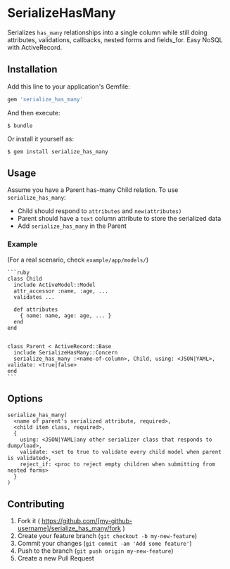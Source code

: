 # SerializeHasMany

Serializes `has_many` relationships into a single column while still doing attributes, validations, callbacks, nested forms and fields_for. Easy NoSQL with ActiveRecord.

## Installation

Add this line to your application's Gemfile:

```ruby
gem 'serialize_has_many'
```

And then execute:

    $ bundle

Or install it yourself as:

    $ gem install serialize_has_many

## Usage

Assume you have a Parent has-many Child relation. To use `serialize_has_many`:

* Child should respond to `attributes` and `new(attributes)`
* Parent should have a `text` column attribute to store the serialized data
* Add `serialize_has_many` in the Parent

### Example

(For a real scenario, check `example/app/models/`)

    ```ruby
    class Child
      include ActiveModel::Model
      attr_accessor :name, :age, ...
      validates ...

      def attributes
        { name: name, age: age, ... }
      end
    end


    class Parent < ActiveRecord::Base
      include SerializeHasMany::Concern
      serialize_has_many :<name-of-column>, Child, using: <JSON|YAML>, validate: <true|false>
    end
    ```

## Options

  ```
  serialize_has_many(
    <name of parent's serialized attribute, required>,
    <child item class, required>,
    {
      using: <JSON|YAML|any other serializer class that responds to dump/load>,
      validate: <set to true to validate every child model when parent is validated>,
      reject_if: <proc to reject empty children when submitting from nested forms>
    }
  )
  ```

## Contributing

1. Fork it ( https://github.com/[my-github-username]/serialize_has_many/fork )
2. Create your feature branch (`git checkout -b my-new-feature`)
3. Commit your changes (`git commit -am 'Add some feature'`)
4. Push to the branch (`git push origin my-new-feature`)
5. Create a new Pull Request

